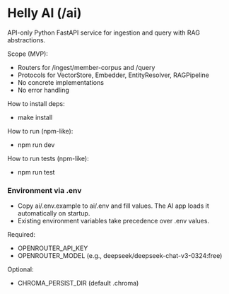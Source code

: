 # Helly AI (/ai)

API-only Python FastAPI service for ingestion and query with RAG abstractions.

Scope (MVP):
- Routers for /ingest/member-corpus and /query
- Protocols for VectorStore, Embedder, EntityResolver, RAGPipeline
- No concrete implementations
- No error handling

How to install deps:
- make install

How to run (npm-like):
- npm run dev

How to run tests (npm-like):
- npm run test

### Environment via .env

- Copy ai/.env.example to ai/.env and fill values. The AI app loads it automatically on startup.
- Existing environment variables take precedence over .env values.

Required:
- OPENROUTER_API_KEY
- OPENROUTER_MODEL (e.g., deepseek/deepseek-chat-v3-0324:free)

Optional:
- CHROMA_PERSIST_DIR (default .chroma)


